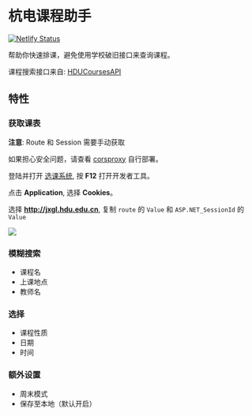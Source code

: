 # 杭电课程助手

[![Netlify Status](https://api.netlify.com/api/v1/badges/a1c545f8-837b-4f07-8dad-ea4f3c99093c/deploy-status)](https://app.netlify.com/sites/hduschedule/deploys)

帮助你快速排课，避免使用学校破旧接口来查询课程。

课程搜索接口来自: [HDUCoursesAPI](https://github.com/WingLim/HDUCoursesAPI)
## 特性

### 获取课表

**注意**: Route 和 Session 需要手动获取

如果担心安全问题，请查看 [corsproxy](https://github.com/WingLim/HDUScheduleHelper/tree/main/corsproxy) 自行部署。

登陆并打开 [选课系统](http://jxgl.hdu.edu.cn/), 按 **F12** 打开开发者工具。

点击 **Application**, 选择 **Cookies**。

选择 **http://jxgl.hdu.edu.cn**, 复制 `route` 的 `Value` 和 `ASP.NET_SessionId` 的 `Value`

![](https://cdn.jsdelivr.net/gh/WingLim/assets@master/images/20210620115306.png)

### 模糊搜索
- 课程名
- 上课地点
- 教师名

### 选择

- 课程性质
- 日期
- 时间

### 额外设置

- 周末模式
- 保存至本地（默认开启）
